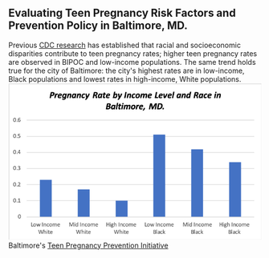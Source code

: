## Evaluating Teen Pregnancy Risk Factors and Prevention Policy in Baltimore, MD.
Previous [CDC research](https://www.cdc.gov/teenpregnancy/about/social-determinants-disparities-teen-pregnancy.htm) has established that racial and socioeconomic disparities contribute to teen pregnancy rates; higher teen pregnancy rates are observed in BIPOC and low-income populations. The same trend holds true for the city of Baltimore: the city's highest rates are in low-income, Black populations and lowest rates in high-income, White populations. 
![Alt text](teenpreg-race-income1.png) 
Baltimore's [Teen Pregnancy Prevention Initiative](https://health.baltimorecity.gov/node/170) 

